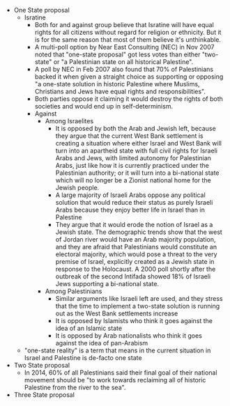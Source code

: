 - One State proposal
	- Isratine
		- Both for and against group believe that Isratine will have equal rights for all citizens without regard for religion or ethnicity. But it is for the same reason that most of them believe it's unthinkable.
		- A multi-poll option by Near East Consulting (NEC) in Nov 2007 noted that "one-state proposal" got less votes than either "two-state" or "a Palestinian state on all historical Palestine".
		- A poll by NEC in Feb 2007 also found that 70% of Palestinians backed it when given a straight choice as supporting or opposing "a one-state solution in historic Palestine where Muslims, Christians and Jews have equal rights and responsibilities".
		- Both parties oppose it claiming it would destroy the rights of both societies and would end up in self-determinism.
		- Against
			- Among Israelites
				- It is opposed by both the Arab and Jewish left, because they argue that the current West Bank settlement is creating a situation where either Israel and West Bank will turn into an apartheid state with full civil rights for Israeli Arabs and Jews, with limited autonomy for Palestinian Arabs, just like how it is currently practiced under the Palestinian authority; or it will turn into a bi-national state which will no longer be a Zionist national home for the Jewish people.
				- A large majority of Israeli Arabs oppose any political solution that would reduce their status as purely Israeli Arabs because they enjoy better life in Israel than in Palestine
				- They argue that it would erode the notion of Israel as a Jewish state. The demographic trends show that the west of Jordan river would have an Arab majority population, and they are afraid that Palestinians would constitute an electoral majority, which would pose a threat to the very premise of Israel, explicitly created as a Jewish state in response to the Holocaust. A 2000 poll shortly after the outbreak of the second Intifada showed 18% of Israeli Jews supporting a bi-national state.
			- Among Palestinians
				- Similar arguments like Israeli left are used, and they stress that the time to implement a two-state solution is running out as the West Bank settlements increase
				- It is opposed by Islamists who think it goes against the idea of an Islamic state
				- It is opposed by Arab nationalists who think it goes against the idea of pan-Arabism
	- "one-state reality" is a term that means in the current situation in Israel and Palestine is de-facto one state 
- Two State proposal
	- In 2014, 60% of all Palestinians said their final goal of their national movement should be "to work towards reclaiming all of historic Palestine from the river to the sea".
- Three State proposal